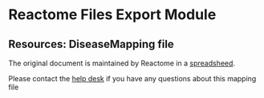# Reactome Files Export Module

## Resources: DiseaseMapping file

The original document is maintained by Reactome in a [spreadsheed](https://docs.google.com/spreadsheets/d/1jP9GDHrVEA0rYgV45BjfujWPNca8hhRxR3AQmDhWnXU/edit#gid=0).

Please contact the [help desk](help@reactome.org) if you have any questions about this mapping file
 
